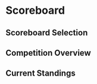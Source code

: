 #  Scoreboard

## Scoreboard Selection

<div id="selectboard"></div>

## Competition Overview

<div id="overview"></div>

## Current Standings

<div id="scores"></div>
